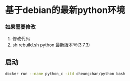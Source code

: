 # 基于debian的最新python环境

### 如果需要修改
1. 修改代码
2. sh rebuild.sh python 最新版本号(3.7.3)

## 启动
```bash
docker run --name python_c -itd cheungchan/python bash
```